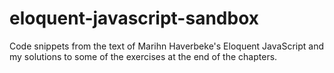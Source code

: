 # eloquent-javascript-sandbox

Code snippets from the text of Marihn Haverbeke's Eloquent JavaScript and my solutions to some of the exercises at the end of the chapters.

